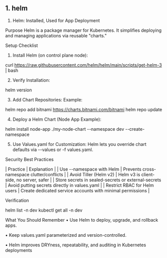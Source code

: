 ## 1. helm

1. Helm: Installed, Used for App Deployment

Purpose
Helm is a package manager for Kubernetes. It simplifies deploying and managing applications via reusable "charts."

Setup Checklist
1. Install Helm (on control plane node):



curl https://raw.githubusercontent.com/helm/helm/main/scripts/get-helm-3 | bash



2. Verify Installation:



helm version



3. Add Chart Repositories: Example:



helm repo add bitnami https://charts.bitnami.com/bitnami
helm repo update



4. Deploy a Helm Chart (Node App Example):



helm install node-app ./my-node-chart --namespace dev --create-namespace



5. Use Values.yaml for Customization: Helm lets you override chart defaults via --values or -f values.yaml.

Security Best Practices

| Practice | Explanation |
| Use --namespace with Helm | Prevents cross-namespace clutter/conflicts |
| Avoid Tiller (Helm v2) | Helm v3 is client-side, no server, safer |
| Store secrets in sealed-secrets or external-secrets | Avoid putting secrets directly in values.yaml |
| Restrict RBAC for Helm users | Create dedicated service accounts with minimal permissions |




Verification



helm list -n dev
kubectl get all -n dev



 What You Should Remember
• Use Helm to deploy, upgrade, and rollback apps.

• Keep values.yaml parameterized and version-controlled.

• Helm improves DRYness, repeatability, and auditing in Kubernetes deployments




